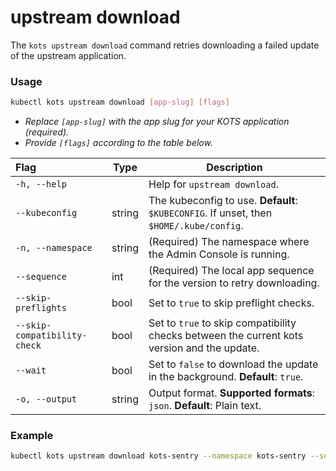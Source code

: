 # upstream download

The `kots upstream download` command retries downloading a failed update of the upstream application.

### Usage
```bash
kubectl kots upstream download [app-slug] [flags]
```
* _Replace `[app-slug]` with the app slug for your KOTS application (required)._
* _Provide `[flags]` according to the table below._

| Flag                              | Type   | Description                                                                                      |
|:----------------------------------|--------|--------------------------------------------------------------------------------------------------|
| `-h, --help`                      |        | Help for `upstream download`.                                                                       |
| `--kubeconfig`                    | string | The kubeconfig to use. **Default**: `$KUBECONFIG`. If unset, then `$HOME/.kube/config`.          |
| `-n, --namespace`                 | string | (Required) The namespace where the Admin Console is running.                                    |
| `--sequence`                      | int    | (Required) The local app sequence for the version to retry downloading.                         |
| `--skip-preflights`               | bool   | Set to `true` to skip preflight checks.                                                             |
| `--skip-compatibility-check`      | bool   | Set to `true` to skip compatibility checks between the current kots version and the update.         |
| `--wait`                          | bool   | Set to `false` to download the update in the background. **Default**: `true`.                         |
| `-o, --output`                    | string | Output format. **Supported formats**: `json`. **Default**: Plain text.                  |

### Example
```bash
kubectl kots upstream download kots-sentry --namespace kots-sentry --sequence 8
```
